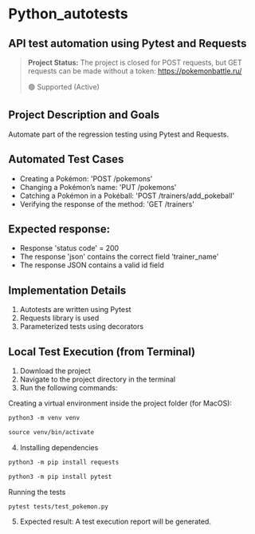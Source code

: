 # Python_autotests
<h2>API test automation using Pytest and Requests</h2>

> **Project Status:**
> The project is closed for POST requests, but GET requests can be made without a token: https://pokemonbattle.ru/
>
>	🟢 Supported (Active)

## Project Description and Goals

Automate part of the regression testing using Pytest and Requests.

## Automated Test Cases
*  Creating a Pokémon: 'POST /pokemons'
*  Changing a Pokémon’s name: 'PUT /pokemons'
*  Catching a Pokémon in a Pokéball: 'POST /trainers/add_pokeball'
*  Verifying the response of the method: 'GET /trainers'

## Expected response:
*  Response 'status code' = 200
*  The response 'json' contains the correct field 'trainer_name'
*  The response JSON contains a valid id field

## Implementation Details
1. Autotests are written using Pytest
2. Requests library is used
3. Parameterized tests using decorators

## Local Test Execution (from Terminal)
1. Download the project
2. Navigate to the project directory in the terminal
3. Run the following commands:

Creating a virtual environment inside the project folder (for MacOS):

``` markdown
python3 -m venv venv
```

``` markdown
source venv/bin/activate
```

4. Installing dependencies
``` markdown
python3 -m pip install requests
```
``` markdown
python3 -m pip install pytest
```

Running the tests
``` markdown
pytest tests/test_pokemon.py
```

5. Expected result: A test execution report will be generated.
